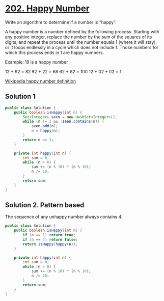 # [202. Happy Number](https://leetcode.com/problems/happy-number/)

Write an algorithm to determine if a number is "happy".

A happy number is a number defined by the following process: Starting with any positive integer, replace the number by the sum of the squares of its digits, and repeat the process until the number equals 1 (where it will stay), or it loops endlessly in a cycle which does not include 1. Those numbers for which this process ends in 1 are happy numbers.

Example: 19 is a happy number

12 + 92 = 82
82 + 22 = 68
62 + 82 = 100
12 + 02 + 02 = 1

[Wikipedia happy number definition](https://www.wikiwand.com/en/Happy_number)

## Solution 1

```java
public class Solution {
    public boolean isHappy(int n) {
		Set<Integer> seen = new HashSet<Integer>();
		while (n != 1 && !seen.contains(n)) {
			seen.add(n);
			n = happy(n);
		}
		return n == 1;
    }

	private int happy(int n) {
		int sum = 0;
		while (n > 0) {
			sum += (n % 10) * (n % 10);
			n /= 10;
		}
		return sum;
	}
}
```

## Solution 2. Pattern based

The sequence of any unhappy number always contains 4.

```java
public class Solution {
    public boolean isHappy(int n) {
		if (n == 1) return true;
		if (n == 4) return false;
		return isHappy(happy(n));
    }

	private int happy(int n) {
		int sum = 0;
		while (n > 0) {
			sum += (n % 10) * (n % 10);
			n /= 10;
		}
		return sum;
	}
}
```
